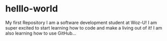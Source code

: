 # helllo-world
My first Repository
I am a software development student at Woz-U!
I am super excited to start learning how to code and make a living out of it!
I am also learning how to use GitHub...
